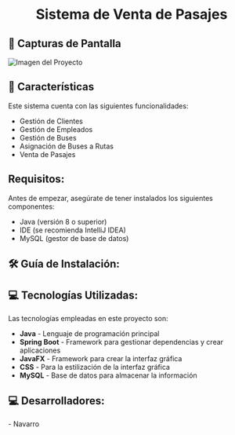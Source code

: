 <h1 align="center" id="title">Sistema de Venta de Pasajes</h1>

<h2>💖 Capturas de Pantalla</h2>
<img src="https://drive.google.com/file/d/13LsiHf-uLq0zK2-FVy3KkxN9AWTpNHGA/view?usp=drive_link" alt="Imagen del Proyecto">

<h2>🧐 Características</h2>

Este sistema cuenta con las siguientes funcionalidades:

*   Gestión de Clientes
*   Gestión de Empleados
*   Gestión de Buses
*   Asignación de Buses a Rutas
*   Venta de Pasajes

<h2>Requisitos:</h2>
Antes de empezar, asegúrate de tener instalados los siguientes componentes:

*   Java (versión 8 o superior)
*   IDE (se recomienda IntelliJ IDEA)
*   MySQL (gestor de base de datos)

<h2>🛠️ Guía de Instalación:</h2>
<!-- Agregar pasos específicos aquí si los necesitas -->

<h2>💻 Tecnologías Utilizadas:</h2>

Las tecnologías empleadas en este proyecto son:

*   **Java** - Lenguaje de programación principal
*   **Spring Boot** - Framework para gestionar dependencias y crear aplicaciones
*   **JavaFX** - Framework para crear la interfaz gráfica
*   **CSS** - Para la estilización de la interfaz gráfica
*   **MySQL** - Base de datos para almacenar la información

<h2>💻 Desarrolladores:</h2>
- Navarro 

